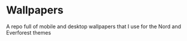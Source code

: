 # Wallpapers
A repo full of mobile and desktop wallpapers that I use for the Nord and Everforest themes
